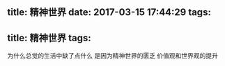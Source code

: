 title: 精神世界
date: 2017-03-15 17:44:29
tags:
---
title: 精神世界
tags:
---

为什么总觉的生活中缺了点什么 是因为精神世界的匮乏 价值观和世界观的提升


